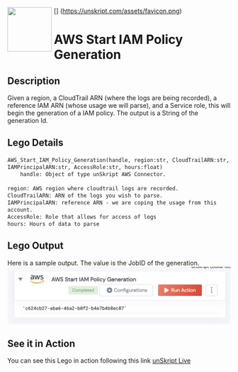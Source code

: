 [<img align="left" src="https://unskript.com/assets/favicon.png" width="100" height="100" style="padding-right: 5px">]
(https://unskript.com/assets/favicon.png)
<h1>AWS Start IAM Policy Generation </h1>

## Description
Given a region, a CloudTrail ARN (where the logs are being recorded), a reference IAM ARN (whose usage we will parse), and a Service role, this will begin the generation of a IAM policy.  The output is a String of the generation Id.

## Lego Details
	AWS_Start_IAM_Policy_Generation(handle, region:str, CloudTrailARN:str, IAMPrincipalARN:str, AccessRole:str, hours:float)
		handle: Object of type unSkript AWS Connector.

	region: AWS region where cloudtrail logs are recorded.
	CloudTrailARN: ARN of the logs you wish to parse.
	IAMPrincipalARN: reference ARN - we are coping the usage from this account.
	AccessRole: Role that allows for access of logs
	hours: Hours of data to parse



## Lego Output
Here is a sample output.  The value is the JobID of the generation.
<img src="./1.jpg">

## See it in Action

You can see this Lego in action following this link [unSkript Live](https://us.app.unskript.io)